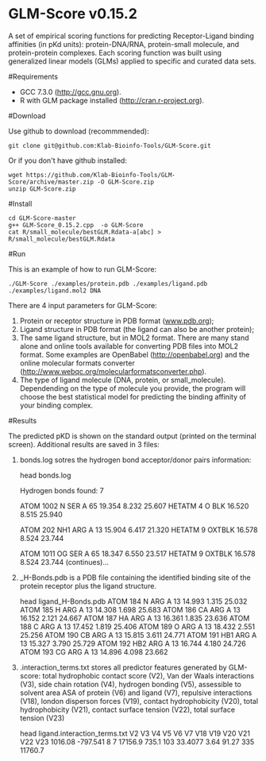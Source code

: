 GLM-Score v0.15.2
========

A set of empirical scoring functions for predicting Receptor-Ligand binding affinities (in pKd units): protein-DNA/RNA, protein-small molecule, and protein-protein complexes.
Each scoring function was built using generalized linear models (GLMs) applied to specific and curated data sets.

#Requirements

- GCC 7.3.0 (http://gcc.gnu.org).
- R with GLM package installed (http://cran.r-project.org).

#Download

Use github to download (recommmended):

    git clone git@github.com:Klab-Bioinfo-Tools/GLM-Score.git

Or if you don't have github installed:

    wget https://github.com/Klab-Bioinfo-Tools/GLM-Score/archive/master.zip -O GLM-Score.zip
    unzip GLM-Score.zip
    
#Install
    
    cd GLM-Score-master
    g++ GLM-Score_0.15.2.cpp  -o GLM-Score
    cat R/small_molecule/bestGLM.Rdata-a[abc] > R/small_molecule/bestGLM.Rdata
    
#Run
    
This is an example of how to run GLM-Score:

    ./GLM-Score ./examples/protein.pdb ./examples/ligand.pdb ./examples/ligand.mol2 DNA
    
There are 4 input parameters for GLM-Score:

1. Protein or receptor structure in PDB format (www.pdb.org);
2. Ligand structure in PDB format (the ligand can also be another protein);
3. The same ligand structure, but in MOL2 format. There are many stand alone and online tools available for converting PDB files into MOL2 format. Some examples are OpenBabel (http://openbabel.org) and the online molecular formats converter (http://www.webqc.org/molecularformatsconverter.php).
4. The type of ligand molecule (DNA, protein, or small_molecule). Dependending on the type of molecule you provide, the program will choose the best statistical model for predicting the binding affinity of your binding complex.


#Results

The predicted pKD is shown on the standard output (printed on the terminal screen). Additional results are saved in 3 files:    

1. bonds.log sotres the hydrogen bond acceptor/donor pairs information:

    head bonds.log
    
    Hydrogen bonds found: 7
    
    ATOM   1002  N   SER A  65      19.354   8.232  25.607
    HETATM    4   O  BLK            16.520   8.515  25.940
    
    ATOM    202  NH1 ARG A  13      15.904   6.417  21.320
    HETATM    9   OXTBLK            16.578   8.524  23.744
    
    ATOM   1011  OG  SER A  65      18.347   6.550  23.517
    HETATM    9   OXTBLK            16.578   8.524  23.744
    (continues)...

2. <ligand>_H-Bonds.pdb is a PDB file containing the identified binding site of the protein receptor plus the ligand structure.

    head ligand_H-Bonds.pdb
    ATOM    184  N   ARG A  13      14.993   1.315  25.032
    ATOM    185  H   ARG A  13      14.308   1.698  25.683
    ATOM    186  CA  ARG A  13      16.152   2.121  24.667
    ATOM    187  HA  ARG A  13      16.361   1.835  23.636
    ATOM    188  C   ARG A  13      17.452   1.819  25.406
    ATOM    189  O   ARG A  13      18.432   2.551  25.256
    ATOM    190  CB  ARG A  13      15.815   3.611  24.771
    ATOM    191  HB1 ARG A  13      15.327   3.790  25.729
    ATOM    192  HB2 ARG A  13      16.744   4.180  24.726
    ATOM    193  CG  ARG A  13      14.896   4.098  23.662

3. <ligand>.interaction_terms.txt stores all predictor features generated by GLM-score: 
total hydrophobic contact score (V2), Van der Waals interactions (V3), side chain rotation (V4), hydrogen bonding (V5), assessible to solvent area ASA of protein (V6) and ligand (V7), repulsive interactions (V18), london disperson forces (V19), contact hydrophobicity (V20), total hydrophobicity (V21), contact surface tension (V22), total surface tension (V23) 

    head ligand.interaction_terms.txt
    V2      V3      V4      V5      V6      V7      V18     V19     V20     V21     V22     V23
    1016.08 -797.541        8       7       17156.9 735.1   103     33.4077 3.64    91.27   335     11760.7


